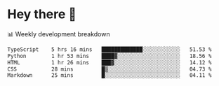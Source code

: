 # Hey there 👋

📊 Weekly development breakdown
<!--START_SECTION:waka-->

```txt
TypeScript    5 hrs 16 mins   █████████████░░░░░░░░░░░░   51.53 %
Python        1 hr 53 mins    ████▓░░░░░░░░░░░░░░░░░░░░   18.56 %
HTML          1 hr 26 mins    ███▓░░░░░░░░░░░░░░░░░░░░░   14.12 %
CSS           28 mins         █▒░░░░░░░░░░░░░░░░░░░░░░░   04.73 %
Markdown      25 mins         █░░░░░░░░░░░░░░░░░░░░░░░░   04.11 %
```

<!--END_SECTION:waka-->
